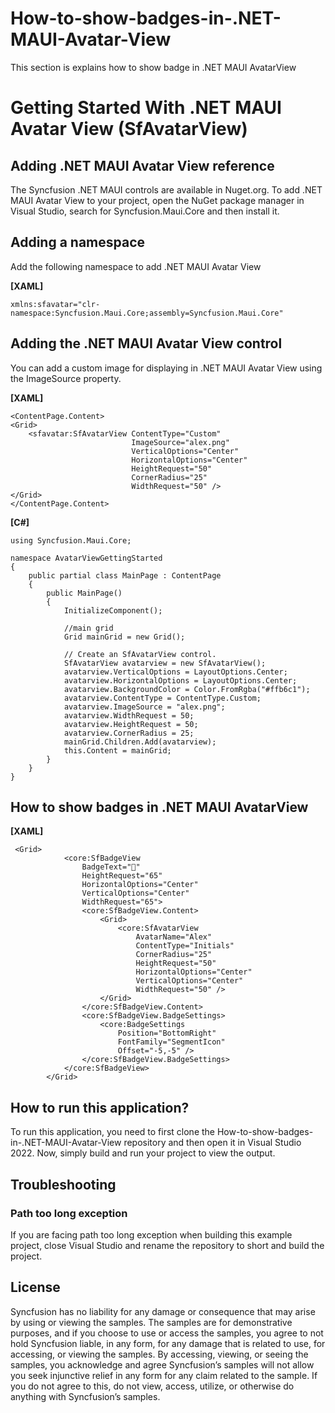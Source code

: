 # How-to-show-badges-in-.NET-MAUI-Avatar-View
This section is explains how to show badge in .NET MAUI AvatarView

#   Getting Started With .NET MAUI Avatar View (SfAvatarView)

## Adding .NET MAUI Avatar View reference
The Syncfusion .NET MAUI controls are available in Nuget.org. To add .NET MAUI Avatar View to your project, open the NuGet package manager in Visual Studio, search for Syncfusion.Maui.Core and then install it.

## Adding a namespace
Add the following namespace to add .NET MAUI Avatar View

**[XAML]**

```
xmlns:sfavatar="clr-namespace:Syncfusion.Maui.Core;assembly=Syncfusion.Maui.Core"
```
##  Adding the .NET MAUI Avatar View control
You can add a custom image for displaying in .NET MAUI Avatar View using the ImageSource property.

**[XAML]**

```
<ContentPage.Content>
<Grid>
    <sfavatar:SfAvatarView ContentType="Custom"
                           ImageSource="alex.png"
                           VerticalOptions="Center"
                           HorizontalOptions="Center"   
                           HeightRequest="50"
                           CornerRadius="25"
                           WidthRequest="50" />
</Grid>
</ContentPage.Content>
```

**[C#]**

```
using Syncfusion.Maui.Core;

namespace AvatarViewGettingStarted
{
    public partial class MainPage : ContentPage
    {
        public MainPage()
        {
            InitializeComponent();
            
	        //main grid
            Grid mainGrid = new Grid();

            // Create an SfAvatarView control.
            SfAvatarView avatarview = new SfAvatarView();
            avatarview.VerticalOptions = LayoutOptions.Center;
            avatarview.HorizontalOptions = LayoutOptions.Center;
            avatarview.BackgroundColor = Color.FromRgba("#ffb6c1");
            avatarview.ContentType = ContentType.Custom;
            avatarview.ImageSource = "alex.png";
            avatarview.WidthRequest = 50;
            avatarview.HeightRequest = 50;
            avatarview.CornerRadius = 25;
            mainGrid.Children.Add(avatarview);
            this.Content = mainGrid;
        }
    }
}

```

## How to show badges in .NET MAUI AvatarView

**[XAML]**
```
 <Grid>
            <core:SfBadgeView
                BadgeText=""
                HeightRequest="65"
                HorizontalOptions="Center"
                VerticalOptions="Center"
                WidthRequest="65">
                <core:SfBadgeView.Content>
                    <Grid>
                        <core:SfAvatarView
                            AvatarName="Alex"
                            ContentType="Initials"
                            CornerRadius="25"
                            HeightRequest="50"
                            HorizontalOptions="Center"
                            VerticalOptions="Center"
                            WidthRequest="50" />
                    </Grid>
                </core:SfBadgeView.Content>
                <core:SfBadgeView.BadgeSettings>
                    <core:BadgeSettings
                        Position="BottomRight"     
                        FontFamily="SegmentIcon"
                        Offset="-5,-5" />
                </core:SfBadgeView.BadgeSettings>
            </core:SfBadgeView>
        </Grid>
 ```
 ## How to run this application?

To run this application, you need to first clone the How-to-show-badges-in-.NET-MAUI-Avatar-View repository and then open it in Visual Studio 2022. Now, simply build and run your project to view the output.

## <a name="troubleshooting"></a>Troubleshooting ##
### Path too long exception
If you are facing path too long exception when building this example project, close Visual Studio and rename the repository to short and build the project.

## License

Syncfusion has no liability for any damage or consequence that may arise by using or viewing the samples. The samples are for demonstrative purposes, and if you choose to use or access the samples, you agree to not hold Syncfusion liable, in any form, for any damage that is related to use, for accessing, or viewing the samples. By accessing, viewing, or seeing the samples, you acknowledge and agree Syncfusion’s samples will not allow you seek injunctive relief in any form for any claim related to the sample. If you do not agree to this, do not view, access, utilize, or otherwise do anything with Syncfusion’s samples.